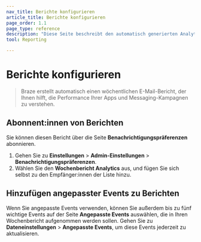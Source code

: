 ```yaml
---
nav_title: Berichte konfigurieren
article_title: Berichte konfigurieren
page_order: 1.1
page_type: reference
description: "Diese Seite beschreibt den automatisch generierten Analytics-Bericht, der von Braze bereitgestellt wird."
tool: Reporting

---
```


# Berichte konfigurieren

> Braze erstellt automatisch einen wöchentlichen E-Mail-Bericht, der Ihnen hilft, die Performance Ihrer Apps und Messaging-Kampagnen zu verstehen. 

## Abonnent:innen von Berichten

Sie können diesen Bericht über die Seite **Benachrichtigungspräferenzen** abonnieren. 

1. Gehen Sie zu **Einstellungen** > **Admin-Einstellungen** > **Benachrichtigungspräferenzen**. 
2. Wählen Sie den **Wochenbericht Analytics** aus, und fügen Sie sich selbst zu den Empfänger:innen der Liste hinzu.

## Hinzufügen angepasster Events zu Berichten

Wenn Sie angepasste Events verwenden, können Sie außerdem bis zu fünf wichtige Events auf der Seite **Angepasste Events** auswählen, die in Ihren Wochenbericht aufgenommen werden sollen. Gehen Sie zu **Dateneinstellungen** > **Angepasste Events**, um diese Events jederzeit zu aktualisieren.
